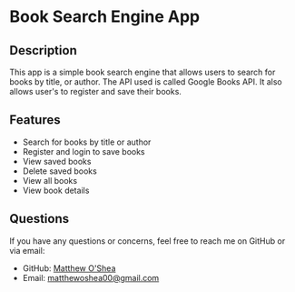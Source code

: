 # Book Search Engine App

## Description

This app is a simple book search engine that allows users to search for books by title, or author. The API used is called Google Books API. It also allows user's to register and save their books.

## Features
- Search for books by title or author
- Register and login to save books
- View saved books
- Delete saved books
- View all books
- View book details

## Questions

If you have any questions or concerns, feel free to reach me on GitHub or via email:

- GitHub: [Matthew O'Shea](https://github.com/moshea14)
- Email: [matthewoshea00@gmail.com](mailto:matthewoshea00@gmail.com)